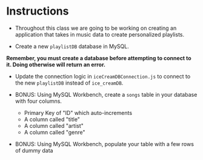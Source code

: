 # **Instructions**

* Throughout this class we are going to be working on creating an application that takes in music data to create personalized playlists. 

* Create a new `playlistDB` database in MySQL.

**Remember, you must create a database before attempting to connect to it. Doing otherwise will return an error.**

* Update the connection logic in `iceCreamDBConnection.js` to connect to the new `playlistDB` instead of `ice_creamDB`.

* BONUS: Using MySQL Workbench, create a `songs` table in your database with four columns.

  * Primary Key of "ID" which auto-increments
  * A column called "title"
  * A column called "artist"
  * A column called "genre"

* BONUS: Using MySQL Workbench, populate your table with a few rows of dummy data
